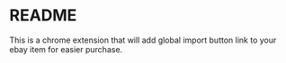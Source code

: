 # README #

This is a chrome extension that will add global import button link to your ebay item for easier purchase.